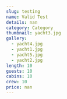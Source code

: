 ```yaml
---
slug: testing
name: Valid Test
details: nan
category: Category
thumbnail: yacht3.jpg
gallery:
  - yacht4.jpg
  - yacht1.jpg
  - yacht5.jpg
  - yacht2.jpg
length: 10
guests: 10
cabins: 10
crew: 10
price: nan
---
```

